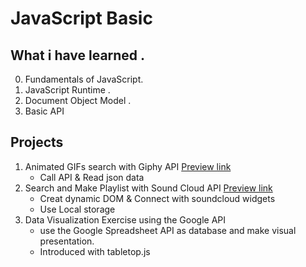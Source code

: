 # **JavaScript Basic**<br>
## What i have learned .
0. Fundamentals of JavaScript.
1. JavaScript Runtime .
2. Document Object Model .
3. Basic API 
## Projects
1. Animated GIFs search with Giphy API [Preview link](https://mapplee.github.io/JS_search_engine/)
   *  Call API & Read json data
2. Search and Make Playlist with Sound Cloud API [Preview link](https://mapplee.github.io/Js_SoundCloud_API/)
   * Creat dynamic DOM & Connect with soundcloud widgets 
   * Use Local storage
6. Data Visualization Exercise using the Google API 
   * use the Google Spreadsheet API as database and make visual presentation.
   * Introduced with tabletop.js
 
